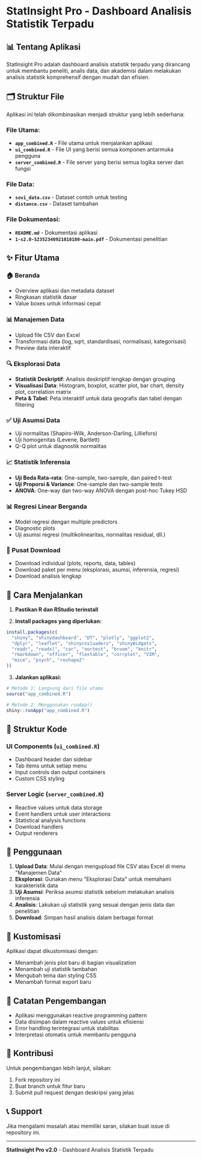 # StatInsight Pro - Dashboard Analisis Statistik Terpadu

## 📊 Tentang Aplikasi

StatInsight Pro adalah dashboard analisis statistik terpadu yang dirancang untuk membantu peneliti, analis data, dan akademisi dalam melakukan analisis statistik komprehensif dengan mudah dan efisien.

## 🗂️ Struktur File

Aplikasi ini telah dikombinasikan menjadi struktur yang lebih sederhana:

### File Utama:
- **`app_combined.R`** - File utama untuk menjalankan aplikasi
- **`ui_combined.R`** - File UI yang berisi semua komponen antarmuka pengguna
- **`server_combined.R`** - File server yang berisi semua logika server dan fungsi

### File Data:
- **`sovi_data.csv`** - Dataset contoh untuk testing
- **`distance.csv`** - Dataset tambahan

### File Dokumentasi:
- **`README.md`** - Dokumentasi aplikasi
- **`1-s2.0-S2352340921010180-main.pdf`** - Dokumentasi penelitian

## ✨ Fitur Utama

### 🏠 Beranda
- Overview aplikasi dan metadata dataset
- Ringkasan statistik dasar
- Value boxes untuk informasi cepat

### 📊 Manajemen Data
- Upload file CSV dan Excel
- Transformasi data (log, sqrt, standardisasi, normalisasi, kategorisasi)
- Preview data interaktif

### 🔍 Eksplorasi Data
- **Statistik Deskriptif**: Analisis deskriptif lengkap dengan grouping
- **Visualisasi Data**: Histogram, boxplot, scatter plot, bar chart, density plot, correlation matrix
- **Peta & Tabel**: Peta interaktif untuk data geografis dan tabel dengan filtering

### ✅ Uji Asumsi Data
- Uji normalitas (Shapiro-Wilk, Anderson-Darling, Lilliefors)
- Uji homogenitas (Levene, Bartlett)
- Q-Q plot untuk diagnostik normalitas

### 📈 Statistik Inferensia
- **Uji Beda Rata-rata**: One-sample, two-sample, dan paired t-test
- **Uji Proporsi & Variance**: One-sample dan two-sample tests
- **ANOVA**: One-way dan two-way ANOVA dengan post-hoc Tukey HSD

### 📊 Regresi Linear Berganda
- Model regresi dengan multiple predictors
- Diagnostic plots
- Uji asumsi regresi (multikolinearitas, normalitas residual, dll.)

### 💾 Pusat Download
- Download individual (plots, reports, data, tables)
- Download paket per menu (eksplorasi, asumsi, inferensia, regresi)
- Download analisis lengkap

## 🚀 Cara Menjalankan

1. **Pastikan R dan RStudio terinstall**

2. **Install packages yang diperlukan:**
```r
install.packages(c(
  "shiny", "shinydashboard", "DT", "plotly", "ggplot2", 
  "dplyr", "leaflet", "shinycssloaders", "shinyWidgets",
  "readr", "readxl", "car", "nortest", "broom", "knitr",
  "rmarkdown", "officer", "flextable", "corrplot", "VIM",
  "mice", "psych", "reshape2"
))
```

3. **Jalankan aplikasi:**
```r
# Metode 1: Langsung dari file utama
source("app_combined.R")

# Metode 2: Menggunakan runApp()
shiny::runApp("app_combined.R")
```

## 📁 Struktur Kode

### UI Components (`ui_combined.R`)
- Dashboard header dan sidebar
- Tab items untuk setiap menu
- Input controls dan output containers
- Custom CSS styling

### Server Logic (`server_combined.R`)
- Reactive values untuk data storage
- Event handlers untuk user interactions
- Statistical analysis functions
- Download handlers
- Output renderers

## 🎯 Penggunaan

1. **Upload Data**: Mulai dengan mengupload file CSV atau Excel di menu "Manajemen Data"
2. **Eksplorasi**: Gunakan menu "Eksplorasi Data" untuk memahami karakteristik data
3. **Uji Asumsi**: Periksa asumsi statistik sebelum melakukan analisis inferensia
4. **Analisis**: Lakukan uji statistik yang sesuai dengan jenis data dan penelitian
5. **Download**: Simpan hasil analisis dalam berbagai format

## 🔧 Kustomisasi

Aplikasi dapat dikustomisasi dengan:
- Menambah jenis plot baru di bagian visualization
- Menambah uji statistik tambahan
- Mengubah tema dan styling CSS
- Menambah format export baru

## 📝 Catatan Pengembangan

- Aplikasi menggunakan reactive programming pattern
- Data disimpan dalam reactive values untuk efisiensi
- Error handling terintegrasi untuk stabilitas
- Interpretasi otomatis untuk membantu pengguna

## 🤝 Kontribusi

Untuk pengembangan lebih lanjut, silakan:
1. Fork repository ini
2. Buat branch untuk fitur baru
3. Submit pull request dengan deskripsi yang jelas

## 📞 Support

Jika mengalami masalah atau memiliki saran, silakan buat issue di repository ini.

---

**StatInsight Pro v2.0** - Dashboard Analisis Statistik Terpadu